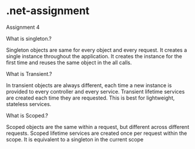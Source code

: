 # .net-assignment

Assignment 4

What is singleton.?

Singleton objects are same for every object and every request. It creates a single instance throughout the application. It creates the instance for the first time and reuses the same object in the all calls.


What is Transient.?

In transient objects are always different, each time a new instance is provided to every controller and every service. Transient lifetime services are created each time they are requested. This is best for lightweight, stateless services.


What is Scoped.?

Scoped objects are the same within a request, but different across different requests. Scoped lifetime services are created once per request within the scope. It is equivalent to a singleton in the current scope
